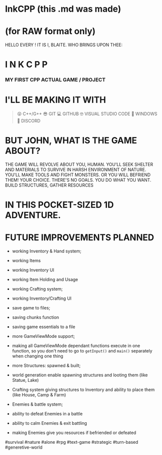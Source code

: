 # InkCPP          (this .md was made)
#               (for RAW format only)

HELLO EVERY !
IT IS I, BLAITE. WHO BRINGS UPON THEE:
#            I N K C P P 
### MY FIRST CPP ACTUAL GAME / PROJECT



# I'LL BE MAKING IT WITH

> 😝 C++/G++
> 😎 GIT
> 💻 GITHUB
> 🤓 VISUAL STUDIO CODE
> 🙂 WINDOWS
> 👾 DISCORD



# BUT JOHN, WHAT IS THE GAME ABOUT?

THE GAME WILL REVOLVE ABOUT YOU, HUMAN.
 YOU'LL SEEK SHELTER AND MATERIALS TO
SURVIVE IN HARSH ENVIRONMENT OF NATURE.
 YOU'LL MAKE TOOLS AND FIGHT MONSTERS.
OR YOU WILL BEFRIEND THEM! YOUR CHOICE.
THERE'S NO GOALS. YOU DO WHAT YOU WANT.
  BUILD STRUCTURES, GATHER RESOURCES
# IN THIS POCKET-SIZED 1D ADVENTURE.

# FUTURE IMPROVEMENTS PLANNED

- working Inventory & Hand system;
 - working Items
 - working Inventory UI
 - working Item Holding and Usage

- working Crafting system;
 - working Inventory/Crafting UI

- save game to files;
 - saving chunks function
 - saving game essentials to a file

- more GameViewMode support;
 - making all GameViewMode dependant functions execute in one function, so you don't need to go to `getInput()` and `main()` separately when changing one thing

- more Structures: spawned & built;
 - world generation enable spawning structures and looting them (like Statue, Lake)
 - Crafting system giving structures to Inventory and ability to place them (like House, Camp & Farm)
- Enemies & battle system;
 - ability to defeat Enemies in a battle
 - ability to calm Enemies & exit battling
 - making Enemies give you resources if befriended or defeated

 #survival #nature #alone #rpg #text-game
 #strategic #turn-based #generetive-world